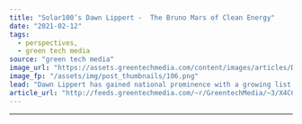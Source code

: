 ```yaml
---
title: "Solar100’s Dawn Lippert -  The Bruno Mars of Clean Energy"
date: "2021-02-12"
tags: 
  - perspectives,
  - green tech media
source: "green tech media"
image_url: "https://assets.greentechmedia.com/content/images/articles/Dawn_Lippert_GTM_721_x_420px.png"
image_fp: "/assets/img/post_thumbnails/106.png"
lead: "Dawn Lippert has gained national prominence with a growing list of top hits — in her case, a roster of successful clean energy startups. And like the famous Grammy winner, Lippert’s roots are in Hawaii. As the founder and CEO of the Hawaii- and Calif ..."
article_url: "http://feeds.greentechmedia.com/~r/GreentechMedia/~3/X4C6aXyU0bU/solar100s-dawn-lippert-the-bruno-mars-of-clean-energy"
---
```


---
